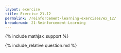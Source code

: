```yaml
---
layout: exercise
title: Exercise 21.12
permalink: /reinforcement-learning-exercises/ex_12/
breadcrumb: 21-Reinforcement-Learning
---
```


{% include mathjax_support %}

<div><i class="arrow-up loader" data-chapter="reinforcement-learning-exercises" data-exercise="ex_12" data-rating="0"></i></div>
{% include_relative question.md %}
